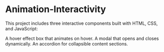 # Animation-Interactivity

This project includes three interactive components built with HTML, CSS, and JavaScript:

A hover effect box that animates on hover.
A modal that opens and closes dynamically.
An accordion for collapsible content sections.

